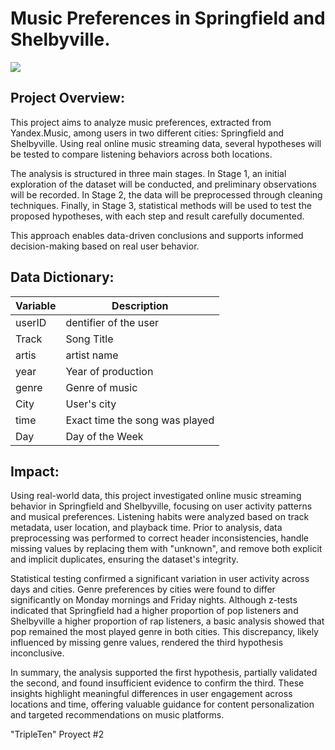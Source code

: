 # Music Preferences in Springfield and Shelbyville.

![]([https://support.musicgateway.com/wp-content/uploads/2023/06/yandex-music.jpg](https://chromewebstore.google.com/detail/yandex-music-control/bhcfibiihpkamomgolcmafcblbaonlka))

## Project Overview:

This project aims to analyze music preferences, extracted from Yandex.Music, among users in two different cities: Springfield and Shelbyville. Using real online music streaming data, several hypotheses will be tested to compare listening behaviors across both locations.

The analysis is structured in three main stages. In Stage 1, an initial exploration of the dataset will be conducted, and preliminary observations will be recorded. In Stage 2, the data will be preprocessed through cleaning techniques. Finally, in Stage 3, statistical methods will be used to test the proposed hypotheses, with each step and result carefully documented.

This approach enables data-driven conclusions and supports informed decision-making based on real user behavior.

## Data Dictionary:

| Variable        | Description                                                |
|-----------------|------------------------------------------------------------|
| userID          | dentifier of the user                                      |
| Track           | Song Title                                                 |
| artis           | artist name                                                |
| year            | Year of production                                         |
| genre           | Genre of music                                             |
| City            | User's city                                                |
| time            | Exact time the song was played                             |
| Day             | Day of the Week                                            |

## Impact:
Using real-world data, this project investigated online music streaming behavior in Springfield and Shelbyville, focusing on user activity patterns and musical preferences. Listening habits were analyzed based on track metadata, user location, and playback time. Prior to analysis, data preprocessing was performed to correct header inconsistencies, handle missing values by replacing them with "unknown", and remove both explicit and implicit duplicates, ensuring the dataset's integrity.

Statistical testing confirmed a significant variation in user activity across days and cities. Genre preferences by cities were found to differ significantly on Monday mornings and Friday nights. Although z-tests indicated that Springfield had a higher proportion of pop listeners and Shelbyville a higher proportion of rap listeners, a basic analysis showed that pop remained the most played genre in both cities. This discrepancy, likely influenced by missing genre values, rendered the third hypothesis inconclusive.

In summary, the analysis supported the first hypothesis, partially validated the second, and found insufficient evidence to confirm the third. These insights highlight meaningful differences in user engagement across locations and time, offering valuable guidance for content personalization and targeted recommendations on music platforms.

"TripleTen" Proyect #2 
